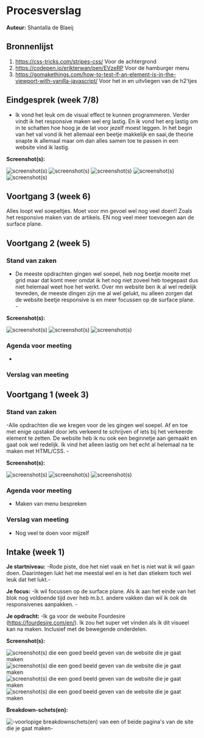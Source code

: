 # Procesverslag
**Auteur:** Shantalla de Blaeij



## Bronnenlijst
1. https://css-tricks.com/stripes-css/ Voor de achtergrond
2. https://codepen.io/erikterwan/pen/EVzeRP Voor de hamburger menu
3. https://gomakethings.com/how-to-test-if-an-element-is-in-the-viewport-with-vanilla-javascript/ Voor het in en uitvliegen van de h2'tjes



## Eindgesprek (week 7/8)

- Ik vond het leuk om de visual effect te kunnen programmeren. Verder vindt ik het responsive maken wel erg lastig. En ik vond het erg lastig om in te schatten hoe hoog je de lat voor jezelf moest leggen. In het begin van het val vond ik het allemaal een beetje makkelijk en saai,de theorie snapte ik allemaal maar om dan alles samen toe te passen in een website vind ik lastig.

**Screenshot(s):**

![screenshot(s)](images/eind1.png)
![screenshot(s)](images/eind2.png)
![screenshot(s)](images/eind3.png)
![screenshot(s)](images/eind4.png)
![screenshot(s)](images/eind5.png)



## Voortgang 3 (week 6)

Alles loopt wel soepeltjes. Moet voor mn gevoel wel nog veel doen!! Zoals het responsive maken van de artikels. EN nog veel meer toevoegen aan de surface plane.



## Voortgang 2 (week 5)

### Stand van zaken

- De meeste opdrachten gingen wel soepel, heb nog beetje moeite met grid maar dat komt meer omdat ik het nog niet zoveel heb toegepast dus niet helemaal weet hoe het werkt. Over mn website ben ik al wel redelijk tevreden, de meeste dingen zijn me al wel gelukt, nu alleen zorgen dat de website beetje responsive is en meer focussen op de surface plane. -

**Screenshot(s):**

![screenshot(s)](images/Home.week5.png)
![screenshot(s)](images/Menu.week5.png)
![screenshot(s)](images/Artikel.week5.png)

### Agenda voor meeting

-

### Verslag van meeting





## Voortgang 1 (week 3)

### Stand van zaken

-Alle opdrachten die we kregen voor de les gingen wel soepel. Af en toe met enige opstakel door iets verkeerd te schrijven of iets bij het verkeerde element te zetten. De website heb ik nu ook een beginnetje aan gemaakt en gaat ook wel redelijk. Ik vind het alleen lastig om het echt al helemaal na te maken met HTML/CSS. -

**Screenshot(s):**

![screenshot(s)](images/Screenshot7.png)
![screenshot(s)](images/Screenshot6.png)
![screenshot(s)](images/Screenshot5.png)

### Agenda voor meeting

- Maken van menu bespreken

### Verslag van meeting

- Nog veel te doen voor mijzelf



## Intake (week 1)

**Je startniveau:** -Rode piste, doe het niet vaak en het is niet wat ik wil gaan doen. Daarintegen lukt het me meestal wel en is het dan stiekem toch wel leuk dat het lukt.-

**Je focus:** -Ik wil focussen op de surface plane. Als ik aan het einde van het blok nog voldoende tijd over heb m.b.t. andere vakken dan wil ik ook de responsivenes aanpakken. -

**Je opdracht:** -Ik ga voor de website Fourdesire (https://fourdesire.com/en/). Ik zou het super vet vinden als ik dit visueel kan na maken. Inclusief met de bewegende onderdelen. 


**Screenshot(s):**

![screenshot(s) die een goed beeld geven van de website die je gaat maken](images/screenshot1.png)
![screenshot(s) die een goed beeld geven van de website die je gaat maken](images/Screenshot2.png)
![screenshot(s) die een goed beeld geven van de website die je gaat maken](images/Screenshot3.png)
![screenshot(s) die een goed beeld geven van de website die je gaat maken](images/Screenshot4.png)

**Breakdown-schets(en):**

![-voorlopige breakdownschets(en) van een of beide pagina's van de site die je gaat maken-](images/dummy-image.svg)
